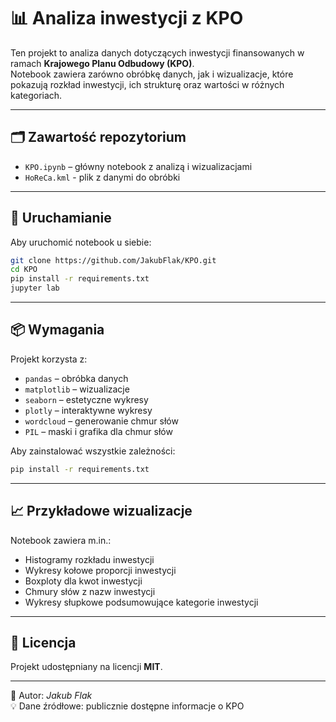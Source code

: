 # 📊 Analiza inwestycji z KPO

Ten projekt to analiza danych dotyczących inwestycji finansowanych w ramach **Krajowego Planu Odbudowy (KPO)**.  
Notebook zawiera zarówno obróbkę danych, jak i wizualizacje, które pokazują rozkład inwestycji, ich strukturę oraz wartości w różnych kategoriach.

---

## 🗂️ Zawartość repozytorium
- `KPO.ipynb` – główny notebook z analizą i wizualizacjami
- `HoReCa.kml` - plik z danymi do obróbki

---

## 🚀 Uruchamianie

Aby uruchomić notebook u siebie:
```bash
git clone https://github.com/JakubFlak/KPO.git
cd KPO
pip install -r requirements.txt
jupyter lab
```

---

## 📦 Wymagania

Projekt korzysta z:
- `pandas` – obróbka danych  
- `matplotlib` – wizualizacje  
- `seaborn` – estetyczne wykresy  
- `plotly` – interaktywne wykresy  
- `wordcloud` – generowanie chmur słów  
- `PIL` – maski i grafika dla chmur słów  

Aby zainstalować wszystkie zależności:
```bash
pip install -r requirements.txt
```

---

## 📈 Przykładowe wizualizacje
Notebook zawiera m.in.:
- Histogramy rozkładu inwestycji  
- Wykresy kołowe proporcji inwestycji  
- Boxploty dla kwot inwestycji  
- Chmury słów z nazw inwestycji  
- Wykresy słupkowe podsumowujące kategorie inwestycji  

---

## 📄 Licencja
Projekt udostępniany na licencji **MIT**.  

---

👤 Autor: *Jakub Flak*  
💡 Dane źródłowe: publicznie dostępne informacje o KPO
